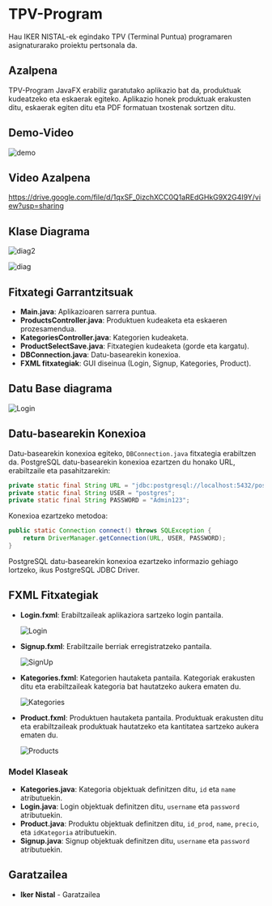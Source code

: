 # TPV-Program

Hau IKER NISTAL-ek egindako TPV (Terminal Puntua) programaren asignaturarako proiektu pertsonala da.
## Azalpena


TPV-Program JavaFX erabiliz garatutako aplikazio bat da, produktuak kudeatzeko eta eskaerak egiteko. Aplikazio honek produktuak erakusten ditu, eskaerak egiten ditu eta PDF formatuan txostenak sortzen ditu.

##  Demo-Video
![demo](images/demo.gif)

## Video Azalpena
https://drive.google.com/file/d/1qxSF_0izchXCC0Q1aREdGHkG9X2G4I9Y/view?usp=sharing

## Klase Diagrama

![diag2](images/tpvjavadiag2.jpg)


![diag](images/tpvjavadiag.jpg)



## Fitxategi Garrantzitsuak

- **Main.java**: Aplikazioaren sarrera puntua.
- **ProductsController.java**: Produktuen kudeaketa eta eskaeren prozesamendua.
- **KategoriesController.java**: Kategorien kudeaketa.
- **ProductSelectSave.java**: Fitxategien kudeaketa (gorde eta kargatu).
- **DBConnection.java**: Datu-basearekin konexioa.
- **FXML fitxategiak**: GUI diseinua (Login, Signup, Kategories, Product).

## Datu Base diagrama


 ![Login](images/TpvDb.png)
## Datu-basearekin Konexioa

Datu-basearekin konexioa egiteko, `DBConnection.java` fitxategia erabiltzen da. PostgreSQL datu-basearekin konexioa ezartzen du honako URL, erabiltzaile eta pasahitzarekin:

```java
private static final String URL = "jdbc:postgresql://localhost:5432/postgres";
private static final String USER = "postgres";
private static final String PASSWORD = "Admin123";
```

Konexioa ezartzeko metodoa:
```java
public static Connection connect() throws SQLException {
    return DriverManager.getConnection(URL, USER, PASSWORD);
}
```

PostgreSQL datu-basearekin konexioa ezartzeko informazio gehiago lortzeko, ikus PostgreSQL JDBC Driver.

## FXML Fitxategiak

- **Login.fxml**: Erabiltzaileak aplikaziora sartzeko login pantaila.
  
  ![Login](images/logscr.jpg)
  
- **Signup.fxml**: Erabiltzaile berriak erregistratzeko pantaila.
    
  ![SignUp](images/signscr.jpg)
  
- **Kategories.fxml**: Kategorien hautaketa pantaila. Kategoriak erakusten ditu eta erabiltzaileak kategoria bat hautatzeko aukera ematen du.
  
  ![Kategories](images/kategories.jpg)

- **Product.fxml**: Produktuen hautaketa pantaila. Produktuak erakusten ditu eta erabiltzaileak produktuak hautatzeko eta kantitatea sartzeko aukera ematen du.

  ![Products](images/products.jpg)




### Model Klaseak

- **Kategories.java**: Kategoria objektuak definitzen ditu, `id` eta `name` atributuekin.
- **Login.java**: Login objektuak definitzen ditu, `username` eta `password` atributuekin.
- **Product.java**: Produktu objektuak definitzen ditu, `id_prod`, `name`, `precio`, eta `idKategoria` atributuekin.
- **Signup.java**: Signup objektuak definitzen ditu, `username` eta `password` atributuekin.

## Garatzailea

- **Iker Nistal** - Garatzailea




